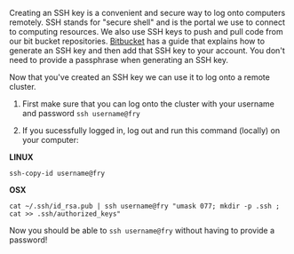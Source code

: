 Creating an SSH key is a convenient and secure way to log onto computers remotely. SSH stands for "secure shell" and is the portal we use to connect to computing resources. We also use SSH keys to push and pull code from our bit bucket repositories. [Bitbucket](https://confluence.atlassian.com/bitbucket/set-up-ssh-for-git-728138079.html) has a guide that explains how to generate an SSH key and then add that SSH key to your account. You don't need to provide a passphrase when generating an SSH key.

Now that you've created an SSH key we can use it to log onto a remote cluster.

1. First make sure that you can log onto the cluster with your username and password
```ssh username@fry```

1. If you sucessfully logged in, log out and run this command (locally) on your computer:

**LINUX**

```ssh-copy-id username@fry```

**OSX**

```cat ~/.ssh/id_rsa.pub | ssh username@fry "umask 077; mkdir -p .ssh ; cat >> .ssh/authorized_keys"```


Now you should be able to ```ssh username@fry``` without having to provide a password!